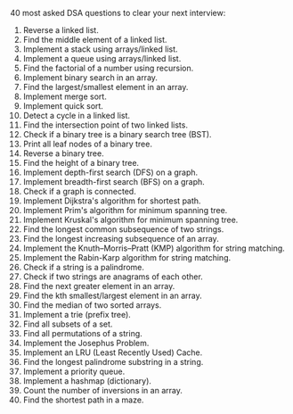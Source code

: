 40 most asked DSA questions to clear your next interview:

1. Reverse a linked list.
2. Find the middle element of a linked list.
3. Implement a stack using arrays/linked list.
4. Implement a queue using arrays/linked list.
5. Find the factorial of a number using recursion.
6. Implement binary search in an array.
7. Find the largest/smallest element in an array.
8. Implement merge sort.
9. Implement quick sort.
10. Detect a cycle in a linked list.
11. Find the intersection point of two linked lists.
12. Check if a binary tree is a binary search tree (BST).
13. Print all leaf nodes of a binary tree.
14. Reverse a binary tree.
15. Find the height of a binary tree.
16. Implement depth-first search (DFS) on a graph.
17. Implement breadth-first search (BFS) on a graph.
18. Check if a graph is connected.
19. Implement Dijkstra's algorithm for shortest path.
20. Implement Prim's algorithm for minimum spanning tree.
21. Implement Kruskal's algorithm for minimum spanning tree.
22. Find the longest common subsequence of two strings.
23. Find the longest increasing subsequence of an array.
24. Implement the Knuth–Morris–Pratt (KMP) algorithm for string matching.
25. Implement the Rabin-Karp algorithm for string matching.
26. Check if a string is a palindrome.
27. Check if two strings are anagrams of each other.
28. Find the next greater element in an array.
29. Find the kth smallest/largest element in an array.
30. Find the median of two sorted arrays.
31. Implement a trie (prefix tree).
32. Find all subsets of a set.
33. Find all permutations of a string.
34. Implement the Josephus Problem.
35. Implement an LRU (Least Recently Used) Cache.
36. Find the longest palindrome substring in a string.
37. Implement a priority queue.
38. Implement a hashmap (dictionary).
39. Count the number of inversions in an array.
40. Find the shortest path in a maze.
